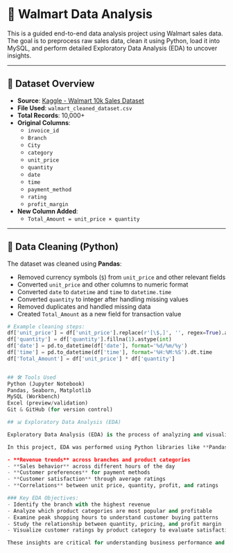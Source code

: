# 🛒 Walmart Data Analysis

This is a guided end-to-end data analysis project using Walmart sales data. The goal is to preprocess raw sales data, clean it using Python, load it into MySQL, and perform detailed Exploratory Data Analysis (EDA) to uncover insights.

---

## 📁 Dataset Overview

- **Source**: [Kaggle - Walmart 10k Sales Dataset](https://www.kaggle.com/najir0123/walmart-10k-sales-datasets)
- **File Used**: `walmart_cleaned_dataset.csv`
- **Total Records**: 10,000+
- **Original Columns**:
  - `invoice_id`
  - `Branch`
  - `City`
  - `category`
  - `unit_price`
  - `quantity`
  - `date`
  - `time`
  - `payment_method`
  - `rating`
  - `profit_margin`
- **New Column Added**:
  - `Total_Amount = unit_price × quantity`

---

## 🧹 Data Cleaning (Python)

The dataset was cleaned using **Pandas**:
- Removed currency symbols (`$`) from `unit_price` and other relevant fields
- Converted `unit_price` and other columns to numeric format
- Converted `date` to `datetime` and `time` to `datetime.time`
- Converted `quantity` to integer after handling missing values
- Removed duplicates and handled missing data
- Created `Total_Amount` as a new field for transaction value

```python
# Example cleaning steps:
df['unit_price'] = df['unit_price'].replace(r'[\$,]', '', regex=True).astype(float)
df['quantity'] = df['quantity'].fillna(1).astype(int)
df['date'] = pd.to_datetime(df['date'], format='%d/%m/%y')
df['time'] = pd.to_datetime(df['time'], format='%H:%M:%S').dt.time
df['Total_Amount'] = df['unit_price'] * df['quantity']


## 🛠️ Tools Used
Python (Jupyter Notebook)
Pandas, Seaborn, Matplotlib
MySQL (Workbench)
Excel (preview/validation)
Git & GitHub (for version control)

## 📊 Exploratory Data Analysis (EDA)

Exploratory Data Analysis (EDA) is the process of analyzing and visualizing datasets to summarize their main characteristics, often using statistical graphics and plotting tools. EDA helps us understand patterns, detect anomalies, test hypotheses, and check assumptions.

In this project, EDA was performed using Python libraries like **Pandas**, **Seaborn**, and **Matplotlib** to uncover key insights from Walmart's sales data. The visualizations provided a deeper understanding of:

- **Revenue trends** across branches and product categories
- **Sales behavior** across different hours of the day
- **Customer preferences** for payment methods
- **Customer satisfaction** through average ratings
- **Correlations** between unit price, quantity, profit, and ratings

### Key EDA Objectives:
- Identify the branch with the highest revenue
- Analyze which product categories are most popular and profitable
- Examine peak shopping hours to understand customer buying patterns
- Study the relationship between quantity, pricing, and profit margin
- Visualize customer ratings by product category to evaluate satisfaction

These insights are critical for understanding business performance and can assist Walmart in making data-driven decisions for marketing, inventory management, and customer experience optimization.


